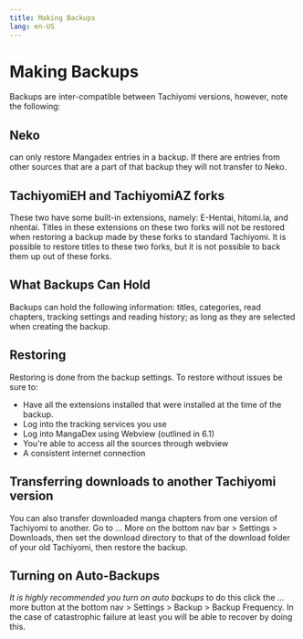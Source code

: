 ```yaml
---
title: Making Backups
lang: en-US
---
```


# Making Backups

Backups are inter-compatible between Tachiyomi versions, however, note the following:

## Neko 
can only restore Mangadex entries in a backup. If there are entries from other sources that are a part of that backup they will not transfer to Neko. 

## TachiyomiEH and TachiyomiAZ forks
These two have some built-in extensions, namely: E-Hentai, hitomi.la, and nhentai.
Titles in these extensions on these two forks will not be restored when restoring a backup made by these forks to standard Tachiyomi. It is possible to restore titles to these two forks, but it is not possible to back them up out of these forks. 

## What Backups Can Hold
Backups can hold the following information: titles, categories, read chapters, tracking settings and reading history; as long as they are selected when creating the backup. 

## Restoring
Restoring is done from the backup settings. To restore without issues be sure to:
* Have all the extensions installed that were installed at the time of the backup. 
* Log into the tracking services you use
* Log into MangaDex using Webview (outlined in 6.1)
* You're able to access all the sources through webview
* A consistent internet connection

## Transferring downloads to another Tachiyomi version
You can also transfer downloaded manga chapters from one version of Tachiyomi to another. Go to … More on the bottom nav bar  > Settings > Downloads, then set the download directory to that of the download folder of your old Tachiyomi, then restore the backup.

## Turning on Auto-Backups
*It is highly recommended you turn on auto backups* to do this click the … more button at the bottom nav > Settings >  Backup > Backup Frequency. In the case of catastrophic failure at least you will be able to recover by doing this.
